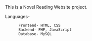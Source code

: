 This is a Novel Reading Website project.

Languages- 

          Frontend- HTML, CSS
          Backend- PHP, JavaScript
          Database- MySQL
